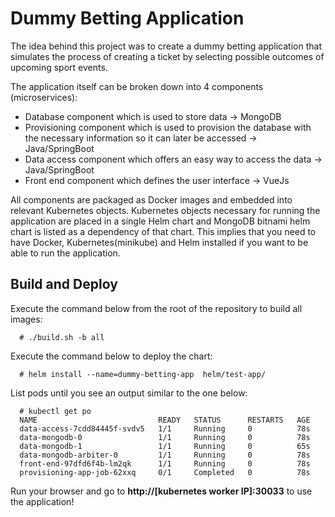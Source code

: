 # Dummy Betting Application

The idea behind this project was to create a dummy betting application that simulates the process of creating a ticket by selecting 
possible outcomes of upcoming sport events.

The application itself can be broken down into 4 components (microservices):
* Database component which is used to store data -> MongoDB
* Provisioning component which is used to provision the database with the necessary information so it can later be accessed -> Java/SpringBoot
* Data access component which offers an easy way to access the data -> Java/SpringBoot
* Front end component which defines the user interface -> VueJs

 All components are packaged as Docker images and embedded into relevant Kubernetes objects. Kubernetes objects necessary for running the application 
 are placed in a single Helm chart and MongoDB bitnami helm chart is listed as a dependency of that chart. This implies that you need to have Docker, Kubernetes(minikube) and Helm installed if you want to be able to 
 run the application.

## Build and Deploy

Execute the command below from the root of the repository to build all images:

```
  # ./build.sh -b all
```

Execute the command below to deploy the chart:

```
  # helm install --name=dummy-betting-app  helm/test-app/
```

List pods until you see an output similar to the one below:

```
  # kubectl get po
  NAME                           READY   STATUS      RESTARTS   AGE
  data-access-7cdd84445f-svdv5   1/1     Running     0          78s
  data-mongodb-0                 1/1     Running     0          78s
  data-mongodb-1                 1/1     Running     0          65s
  data-mongodb-arbiter-0         1/1     Running     0          78s
  front-end-97dfd6f4b-lm2qk      1/1     Running     0          78s
  provisioning-app-job-62xxq     0/1     Completed   0          78s
```

Run your browser and go to **http://[kubernetes worker IP]:30033** to use the application!